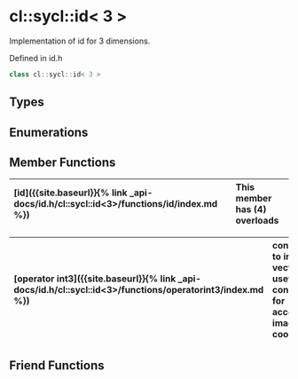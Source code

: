 ---
---
# cl::sycl::id< 3 >

Implementation of id for 3 dimensions. 

Defined in id.h

```cpp
class cl::sycl::id< 3 >
```

## Types

## Enumerations

## Member Functions

| [id]({{site.baseurl}}{% link _api-docs/id.h/cl::sycl::id<3>/functions/id/index.md %}) | This member has (4) overloads |
| :--- | :--- |

| [operator int3]({{site.baseurl}}{% link _api-docs/id.h/cl::sycl::id<3>/functions/operatorint3/index.md %}) | conversion to int3 vector as a useful conversion for accessing image coordinates.  |
| :--- | :--- |


## Friend Functions

